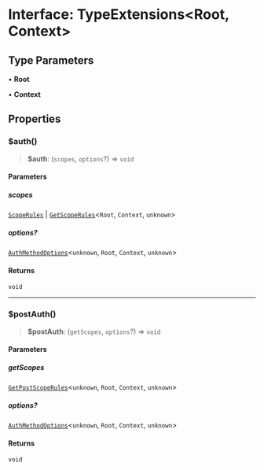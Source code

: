 # Interface: TypeExtensions\<Root, Context\>

## Type Parameters

• **Root**

• **Context**

## Properties

### $auth()

> **$auth**: (`scopes`, `options`?) => `void`

#### Parameters

##### scopes

[`ScopeRules`](../../../type-aliases/ScopeRules.md) | [`GetScopeRules`](../../../type-aliases/GetScopeRules.md)\<`Root`, `Context`, `unknown`\>

##### options?

[`AuthMethodOptions`](../../../interfaces/AuthMethodOptions.md)\<`unknown`, `Root`, `Context`, `unknown`\>

#### Returns

`void`

---

### $postAuth()

> **$postAuth**: (`getScopes`, `options`?) => `void`

#### Parameters

##### getScopes

[`GetPostScopeRules`](../../../type-aliases/GetPostScopeRules.md)\<`unknown`, `Root`, `Context`, `unknown`\>

##### options?

[`AuthMethodOptions`](../../../interfaces/AuthMethodOptions.md)\<`unknown`, `Root`, `Context`, `unknown`\>

#### Returns

`void`

